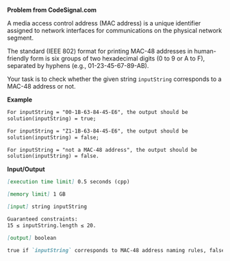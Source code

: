 **Problem from CodeSignal.com**

A media access control address (MAC address) is a unique identifier assigned to network interfaces for communications on the physical network segment.

The standard (IEEE 802) format for printing MAC-48 addresses in human-friendly form is six groups of two hexadecimal digits (0 to 9 or A to F), separated by hyphens (e.g., 01-23-45-67-89-AB).

Your task is to check whether the given string `inputString` corresponds to a MAC-48 address or not.

**Example**

```markdown
For inputString = "00-1B-63-84-45-E6", the output should be
solution(inputString) = true;

For inputString = "Z1-1B-63-84-45-E6", the output should be
solution(inputString) = false;

For inputString = "not a MAC-48 address", the output should be
solution(inputString) = false.
```

**Input/Output**

```markdown
[execution time limit] 0.5 seconds (cpp)

[memory limit] 1 GB

[input] string inputString

Guaranteed constraints:
15 ≤ inputString.length ≤ 20.

[output] boolean

true if `inputString` corresponds to MAC-48 address naming rules, false otherwise.
```